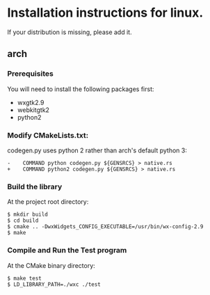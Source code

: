 # Installation instructions for linux.

If your distribution is missing, please add it.

## arch

### Prerequisites

You will need to install the following packages first:

* wxgtk2.9
* webkitgtk2
* python2

### Modify CMakeLists.txt:

codegen.py uses python 2 rather than arch's default python 3:

    -    COMMAND python codegen.py ${GENSRCS} > native.rs
    +    COMMAND python2 codegen.py ${GENSRCS} > native.rs

### Build the library

At the project root directory:

    $ mkdir build
    $ cd build
    $ cmake .. -DwxWidgets_CONFIG_EXECUTABLE=/usr/bin/wx-config-2.9
    $ make

### Compile and Run the Test program

At the CMake binary directory:

    $ make test
    $ LD_LIBRARY_PATH=./wxc ./test
